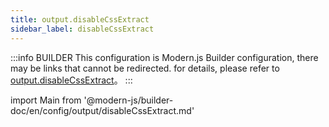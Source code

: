 ```yaml
---
title: output.disableCssExtract
sidebar_label: disableCssExtract
---
```


:::info BUILDER
This configuration is Modern.js Builder configuration, there may be links that cannot be redirected. for details, please refer to [output.disableCssExtract](https://modernjs.dev/builder/zh/api/config-output.html#output-disablecssextract)。
:::

import Main from '@modern-js/builder-doc/en/config/output/disableCssExtract.md'

<Main />
